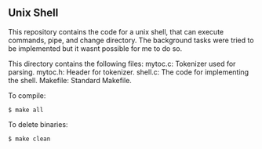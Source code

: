 ## Unix Shell

This repository contains the code for a unix shell, that can execute commands, pipe, and change directory. The background tasks were tried to be implemented but it wasnt possible for me  to do so.

This directory contains the following files:
     mytoc.c: Tokenizer used for parsing.
     mytoc.h: Header for tokenizer.
     shell.c: The code for implementing the shell.
     Makefile: Standard Makefile.

To compile:
~~~
$ make all
~~~~

To delete binaries:
~~~
$ make clean
~~~